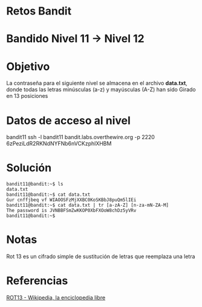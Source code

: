 # Retos Bandit 
# Bandido Nivel 11 → Nivel 12

# Objetivo
La contraseña para el siguiente nivel se almacena en el archivo **data.txt**, donde todas las letras minúsculas (a-z) y mayúsculas (A-Z) han sido Girado en 13 posiciones
# Datos de acceso al nivel 
bandit11
ssh -l bandit11 bandit.labs.overthewire.org -p 2220
6zPeziLdR2RKNdNYFNb6nVCKzphlXHBM
# Solución 
```
bandit11@bandit:~$ ls
data.txt
bandit11@bandit:~$ cat data.txt
Gur cnffjbeq vf WIAOOSFzMjXXBC0KoSKBbJ8puQm5lIEi
bandit11@bandit:~$ cat data.txt | tr [a-zA-Z] [n-za-mN-ZA-M]
The password is JVNBBFSmZwKKOP0XbFXOoW8chDz5yVRv
bandit11@bandit:~$
```
# Notas 
Rot 13 es un cifrado simple de sustitución de letras que reemplaza una letra
# Referencias 
[ROT13 - Wikipedia, la enciclopedia libre](https://en.wikipedia.org/wiki/ROT13)
